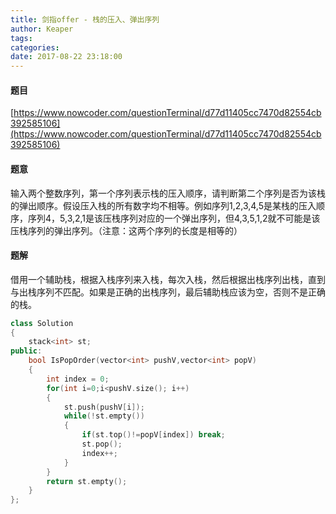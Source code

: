 ```yaml
---
title: 剑指offer - 栈的压入、弹出序列
author: Keaper
tags: 
categories:
date: 2017-08-22 23:18:00
---
```

#### 题目
[https://www.nowcoder.com/questionTerminal/d77d11405cc7470d82554cb392585106](https://www.nowcoder.com/questionTerminal/d77d11405cc7470d82554cb392585106)
#### 题意
输入两个整数序列，第一个序列表示栈的压入顺序，请判断第二个序列是否为该栈的弹出顺序。假设压入栈的所有数字均不相等。例如序列1,2,3,4,5是某栈的压入顺序，序列4，5,3,2,1是该压栈序列对应的一个弹出序列，但4,3,5,1,2就不可能是该压栈序列的弹出序列。（注意：这两个序列的长度是相等的）
#### 题解
借用一个辅助栈，根据入栈序列来入栈，每次入栈，然后根据出栈序列出栈，直到与出栈序列不匹配。如果是正确的出栈序列，最后辅助栈应该为空，否则不是正确的栈。
```cpp
class Solution
{
    stack<int> st;
public:
    bool IsPopOrder(vector<int> pushV,vector<int> popV)
    {
        int index = 0;
        for(int i=0;i<pushV.size(); i++)
        {
            st.push(pushV[i]);
            while(!st.empty())
            {
                if(st.top()!=popV[index]) break;
                st.pop();
                index++;
            }
        }
        return st.empty();
    }
};

```